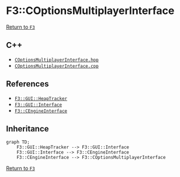 # F3::COptionsMultiplayerInterface

[Return to `F3`](/docs/F3.md)

## C++

- [`COptionsMultiplayerInterface.hpp`](/c++/include/COptionsMultiplayerInterface.hpp)
- [`COptionsMultiplayerInterface.cpp`](/c++/source/COptionsMultiplayerInterface.cpp)

## References

- [`F3::GUI::HeapTracker`](/docs/F3/GUI/HeapTracker.md)
- [`F3::GUI::Interface`](/docs/F3/GUI/Interface.md)
- [`F3::CEngineInterface`](/docs/F3/CEngineInterface.md)

## Inheritance

```mermaid
graph TD;
    F3::GUI::HeapTracker --> F3::GUI::Interface
    F3::GUI::Interface --> F3::CEngineInterface
    F3::CEngineInterface --> F3::COptionsMultiplayerInterface
```

[Return to `F3`](/docs/F3.md)